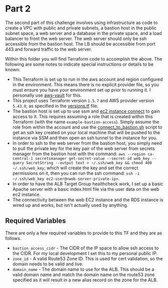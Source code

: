 # Part 2

The second part of this challenge involves using infrastructure as code to create a VPC with public and private subnets, a bastion host in the public subnet space, a web server and a database in the private space, and a load balancer to front the web server. The web server should only be ssh accessible from the bastion host. The LB should be accessible from port 443 and forward traffic to the web server.

Within this folder you will find Terraform code to accomplish the above. The following are some notes to indicate special instructions or details to be known:

* This Terraform is set up to run in the aws account and region configured in the environment. This means there is no explicit provider file, so you must ensure you have your environment set up prior to running it. I personally use [aws-vault](https://github.com/99designs/aws-vault) for this.
* This project uses Terraform version `1.5.7` and AWS provider version `5.43.0`, as specified in the [versions.tf](./versions.tf) file.
* The bastion host is set up to use ssm and [ec2 instance connect](https://docs.aws.amazon.com/AWSEC2/latest/UserGuide/connect-linux-inst-eic.html) to gain access to it. This requires assuming a role that is created within this Terraform (with the name `example-bastion-access`). Simply assume the role from within the account and use the [connect_to_bastion.sh](./connect_to_bastion.sh) script to get an ssh key created on your local machine that will be pushed to the instance via SSM and then open an ssh tunnel to the instance for you. 
* In order to ssh to the web server from the bastion host, you simply need to pull the private key for the key pair of the web server from secrets manager from the bastion host with the command: `aws --region ca-central-1 secretsmanager get-secret-value --secret-id web_key --query SecretString --output text > ~/.ssh/web_key && chmod 400 ~/.ssh/web_key`; which will create the key and set the correct permissions on it, then you can run the ssh command: `ssh -i ~/.ssh/web_key ec2-user@<web-server-private-ip>`.
* In order to have the ALB Target Group healthcheck work, I set up a basic Apache server with a basic index.html file via the user data on the web ec2 instance. 
* The connectivity between the web EC2 instance and the RDS instance is wired up and works, but isn't actually used by anything.

## Required Variables

There are only a few required variables to provide to this TF and they are as follows.

* `bastion_access_cidr` - The CIDR of the IP space to allow ssh access to the CIDR. For my local development I set this to my personal public IP.
* `zone_id` - A valid Route53 Zone ID. This is used for cert validation, so the domain needs to be valid and live.
* `domain_name` - The domain name to use for the ALB. This should be a valid domain name and match the domain name on the route53 zone specified as it will result in a new alias record on the zone for the ALB.